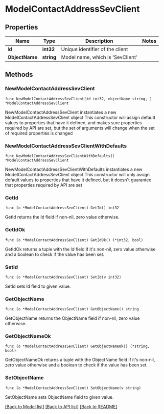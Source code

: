 # ModelContactAddressSevClient

## Properties

Name | Type | Description | Notes
------------ | ------------- | ------------- | -------------
**Id** | **int32** | Unique identifier of the client | 
**ObjectName** | **string** | Model name, which is &#39;SevClient&#39; | 

## Methods

### NewModelContactAddressSevClient

`func NewModelContactAddressSevClient(id int32, objectName string, ) *ModelContactAddressSevClient`

NewModelContactAddressSevClient instantiates a new ModelContactAddressSevClient object
This constructor will assign default values to properties that have it defined,
and makes sure properties required by API are set, but the set of arguments
will change when the set of required properties is changed

### NewModelContactAddressSevClientWithDefaults

`func NewModelContactAddressSevClientWithDefaults() *ModelContactAddressSevClient`

NewModelContactAddressSevClientWithDefaults instantiates a new ModelContactAddressSevClient object
This constructor will only assign default values to properties that have it defined,
but it doesn't guarantee that properties required by API are set

### GetId

`func (o *ModelContactAddressSevClient) GetId() int32`

GetId returns the Id field if non-nil, zero value otherwise.

### GetIdOk

`func (o *ModelContactAddressSevClient) GetIdOk() (*int32, bool)`

GetIdOk returns a tuple with the Id field if it's non-nil, zero value otherwise
and a boolean to check if the value has been set.

### SetId

`func (o *ModelContactAddressSevClient) SetId(v int32)`

SetId sets Id field to given value.


### GetObjectName

`func (o *ModelContactAddressSevClient) GetObjectName() string`

GetObjectName returns the ObjectName field if non-nil, zero value otherwise.

### GetObjectNameOk

`func (o *ModelContactAddressSevClient) GetObjectNameOk() (*string, bool)`

GetObjectNameOk returns a tuple with the ObjectName field if it's non-nil, zero value otherwise
and a boolean to check if the value has been set.

### SetObjectName

`func (o *ModelContactAddressSevClient) SetObjectName(v string)`

SetObjectName sets ObjectName field to given value.



[[Back to Model list]](../README.md#documentation-for-models) [[Back to API list]](../README.md#documentation-for-api-endpoints) [[Back to README]](../README.md)


